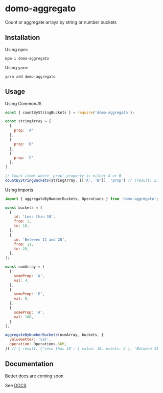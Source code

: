 # domo-aggregato

Count or aggregate arrays by string or number buckets

## Installation

Using npm:

`npm i domo-aggregato`

Using yarn:

`yarn add domo-aggregato`

## Usage

Using CommonJS

```javascript
const { countByStringBuckets } = require('domo-aggregato');

const stringArray = [
  {
    prop: 'A'
  },
  {
    prop: 'B'
  },
  {
    prop: 'C'
  },
]

// Count items where 'prop' property is either A or B
countByStringBuckets(stringArray, [['A', 'B']], 'prop') // {result: 2, rest: 1}
```

Using imports

```javascript
import { aggregateByNumberBuckets, Operations } from 'domo-aggregato';

const buckets = [
  {
    id: 'Less than 10',
    from: 1,
    to: 10,
  },
  {
    id: 'Between 11 and 20',
    from: 11,
    to: 20,
  },
];

const numArray = [
  {
    someProp: 'A',
    val: 4,
  },
  {
    someProp: 'B',
    val: 6,
  },
  {
    someProp: 'A',
    val: 100,
  }
];

aggregateByNumberBuckets(numArray, buckets, {
  valueGetter: 'val',
  operation: Operations.SUM,
}) // { result: {'Less than 10': { value: 10, events: 2 }, 'Between 11 and 20': { value: 0, events: 0 } }, rest: { value: 100, events: 1 } }
```

## Documentation

Better docs are coming soon.

See [DOCS](./docs/modules.md)
